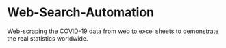 # Web-Search-Automation
Web-scraping the COVID-19 data from web to excel sheets to demonstrate the real statistics worldwide.

